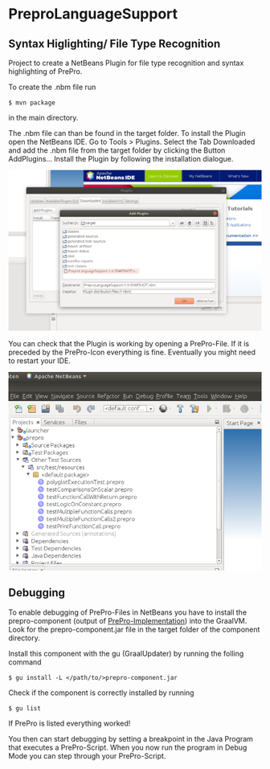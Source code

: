 # PreproLanguageSupport

## Syntax Higlighting/ File Type Recognition
Project to create a NetBeans Plugin for file type recognition and syntax highlighting of PrePro.

To create the .nbm file run

```shell
$ mvn package 
```
in the main directory. 

The .nbm file can than be found in the target folder. To install the Plugin open the NetBeans IDE. Go to Tools > Plugins.
Select the Tab Downloaded and add the .nbm file from the target folder by clicking the Button AddPlugins...
Install the Plugin by following the installation dialogue.

![Install Plugin](./docs/InstallPlugin.png)

You can check that the Plugin is working by opening a PrePro-File. If it is preceded by the PrePro-Icon everything is fine. 
Eventually you might need to restart your IDE.

![Check Plugin](./docs/CheckPreProIcon.png)

## Debugging
To enable debugging of PrePro-Files in NetBeans you have to install the prepro-component (output of [PrePro-Implementation](https://github.com/MobMonRob/DL4JDSLStudien2/tree/master/preprolanguage/component)) into the GraalVM. Look for the prepro-component.jar file in the target folder of the component directory. 

Install this component with the gu (GraalUpdater) by running the folling command
```shell
$ gu install -L </path/to/>prepro-component.jar
```

Check if the component is correctly installed by running 
```shell
$ gu list
```
If PrePro is listed everything worked!

You then can start debugging by setting a breakpoint in the Java Program that executes a PrePro-Script. When you now run the program in Debug Mode you can step through your PrePro-Script.
